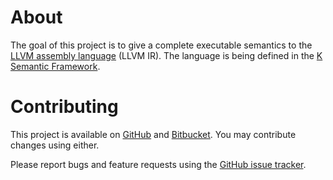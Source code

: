 # About

The goal of this project is to give a complete executable semantics to the [LLVM assembly language](http://llvm.org/docs/LangRef.html) (LLVM IR). The language is being defined in the [K Semantic Framework](http://k-framework.org).

# Contributing

This project is available on [GitHub](https://github.com/davidlazar/llvm-semantics) and [Bitbucket](https://bitbucket.org/davidlazar/llvm-semantics/). You may contribute changes using either.

Please report bugs and feature requests using the [GitHub issue tracker](https://github.com/davidlazar/llvm-semantics/issues).
